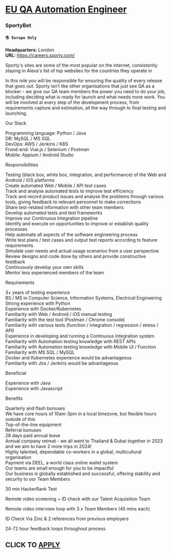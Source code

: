 # [EU QA Automation Engineer](https://www.remotewlb.com/apply/eu-qa-automation-engineer)  
### SportyBet  
#### `🌎 Europe Only`  

**Headquarters:** London  
**URL:** https://careers.sporty.com/

Sporty's sites are some of the most popular on the internet, consistently staying in Alexa's list of top websites for the countries they operate in  
  
In this role you will be responsible for ensuring the quality of every release that goes out. Sporty isn’t like other organisations that just see QA as a blocker - we give our QA team members the power you need to do your job, including deciding what is ready for launch and what needs more work. You will be involved at every step of the development process, from requirements capture and estimation, all the way through to final testing and launching.  
  
Our Stack  
  
Programming language: Python / Java  
DB: MySQL / MS SQL  
DevOps: AWS / Jenkins / K8S  
Frond-end: Vue.js / Selenium / Postman  
Mobile: Appium / Android Studio  
  
Responsibilities  
  
Testing (black box, white box, integration, and performance) of the Web and Android / iOS platforms  
Create automated Web / Mobile / API test cases  
Track and analyse automated tests to improve test efficiency  
Track and record product issues and analyse the problems through various tools, giving feedback to relevant personnel to make corrections  
Share test-related information with other team members  
Develop automated tests and test frameworks  
Improve our Continuous Integration pipeline  
Identify and execute on opportunities to improve or establish quality processes  
Help automate all aspects of the software engineering process  
Write test plans / test cases and output test reports according to feature requirements  
Simulate user needs and actual usage scenarios from a user perspective  
Review designs and code done by others and provide constructive feedback  
Continuously develop your own skills  
Mentor less experienced members of the team  
  
Requirements  
  
3+ years of testing experience  
BS / MS in Computer Science, Information Systems, Electrical Engineering  
Strong experience with Python  
Experience with Docker/Kubernetes  
Familiarity with Web / Android / iOS manual testing  
Familiarity with the test tool (Postman / Chrome console)  
Familiarity with various tests (function / integration / regression / stress / API)  
Experience in developing and running a Continuous Integration system  
Familiarity with Automation testing knowledge with REST APIs  
Familiarity with Automation testing knowledge with Mobile UI / Function  
Familiarity with MS SQL / MySQL  
Docker and Kubernetes experience would be advantageous  
Familiarity with Jira / Jenkins would be advantageous  
  
Beneficial  
  
Experience with Java  
Experience with Javascript  
  
Benefits  
  
Quarterly and flash bonuses  
We have core hours of 10am-3pm in a local timezone, but flexible hours outside of this  
Top-of-the-line equipment  
Referral bonuses  
28 days paid annual leave  
Annual company retreat - we all went to Thailand & Dubai together in 2023 and we aim to have 2 more trips in 2024!  
Highly talented, dependable co-workers in a global, multicultural organisation  
Payment via DEEL, a world class online wallet system  
Our teams are small enough for you to be impactful  
Our business is globally established and successful, offering stability and security to our Team Members  
  
30 min HackerRank Test

Remote video screening + ID check with our Talent Acquisition Team

Remote video interview loop with 3 x Team Members (45 mins each)

ID Check Via Zinc & 2 references from previous employers

24-72 hour feedback loops throughout process

  
## CLICK TO [APPLY](https://www.remotewlb.com/apply/eu-qa-automation-engineer)

